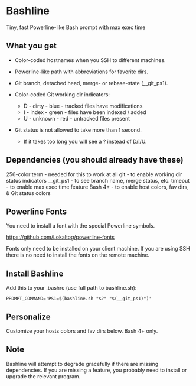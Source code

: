 Bashline
========

Tiny, fast Powerline-like Bash prompt with max exec time

What you get
------------

  * Color-coded hostnames when you SSH to different machines.

  * Powerline-like path with abbreviations for favorite dirs.

  * Git branch, detached head, merge- or rebase-state (__git_ps1).

  * Color-coded Git working dir indicators:
      * D - dirty   - blue  - tracked files have modifications
      * I - index   - green - files have been indexed / added
      * U - unknown - red   - untracked files present

  * Git status is not allowed to take more than 1 second.
      * If it takes too long you will see a ? instead of D/I/U.

Dependencies (you should already have these)
--------------------------------------------

  256-color term  - needed for this to work at all
  git             - to enable working dir status indicators
  __git_ps1       - to see branch name, merge status, etc.
  timeout         - to enable max exec time feature
  Bash 4+         - to enable host colors, fav dirs, & Git status colors

Powerline Fonts
---------------

  You need to install a font with the special Powerline symbols.

  https://github.com/Lokaltog/powerline-fonts

  Fonts only need to be installed on your client machine. If you are using
  SSH there is no need to install the fonts on the remote machine.

Install Bashline
----------------

  Add this to your .bashrc (use full path to bashline.sh):

    PROMPT_COMMAND='PS1=$(bashline.sh "$?" "$(__git_ps1)")'

Personalize
-----------

  Customize your hosts colors and fav dirs below. Bash 4+ only.

Note
----

  Bashline will attempt to degrade gracefully if there are missing
  dependencies. If you are missing a feature, you probably need to
  install or upgrade the relevant program.
